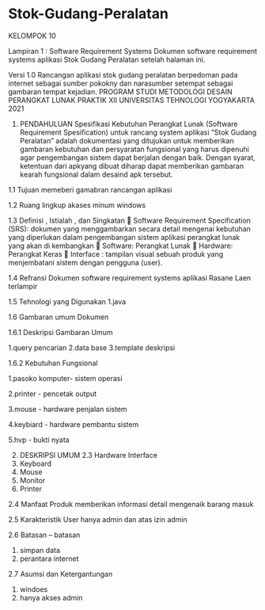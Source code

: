 # Stok-Gudang-Peralatan
KELOMPOK 10

Lampiran 1 : Software Requirement Systems
Dokumen software requirement systems aplikasi Stok Gudang Peralatan setelah halaman ini.

Versi 1.0
Rancangan aplikasi stok gudang peralatan berpedoman pada internet sebagai sumber pokokny dan narasumber setempat sebagai gambaran tempat kejadian.
PROGRAM STUDI METODOLOGI DESAIN PERANGKAT LUNAK PRAKTIK XII 
UNIVERSITAS TEHNOLOGI YOGYAKARTA
2021

1.	PENDAHULUAN
Spesifikasi Kebutuhan Perangkat Lunak (Software Requirement Spesification) untuk rancang system aplikasi “Stok Gudang Peralatan” adalah dokumentasi yang ditujukan untuk memberikan gambaran kebutuhan dan persyaratan fungsional yang harus dipenuhi agar pengembangan sistem dapat berjalan dengan baik. Dengan syarat, ketentuan dari apkyang dibuat diharap dapat memberikan gambaran kearah fungsional dalam desaind apk tersebut.

1.1	Tujuan
memeberi gamabran rancangan aplikasi

1.2	Ruang lingkup
akases minum windows 

1.3	Definisi , Istialah , dan Singkatan
	Software Requirement Specification (SRS): dokumen yang menggambarkan secara detail mengenai kebutuhan yang diperlukan dalam pengembangan sistem aplikasi perangkat lunak yang akan di kembangkan
	Software: Perangkat Lunak
	Hardware: Perangkat Keras
	Interface : tampilan visual sebuah produk yang menjembatani sistem dengan pengguna (user).

1.4	Refransi
Dokumen software requirement systems aplikasi Rasane Laen terlampir

1.5	Tehnologi yang Digunakan
1.java

1.6	Gambaran umum Dokumen


1.6.1	Deskripsi Gambaran Umum

1.query pencarian
2.data base
3.template deskripsi


1.6.2	Kebutuhan Fungsional


1.pasoko komputer- sistem operasi

2.printer - pencetak output

3.mouse - hardware penjalan sistem

4.keybiard - hardware pembantu sistem

5.hvp - bukti nyata



2.	DESKRIPSI UMUM
2.3	Hardware Interface
1.	Keyboard 
2.	Mouse 
3.	Monitor 
4.	Printer 

2.4	Manfaat Produk
memberikan informasi detail mengenaik barang masuk

2.5	Karakteristik User
hanya admin dan atas izin admin

2.6	Batasan – batasan
1.	simpan data
2.	perantara internet

2.7	Asumsi dan Ketergantungan
1.	windoes
2.	hanya akses admin
